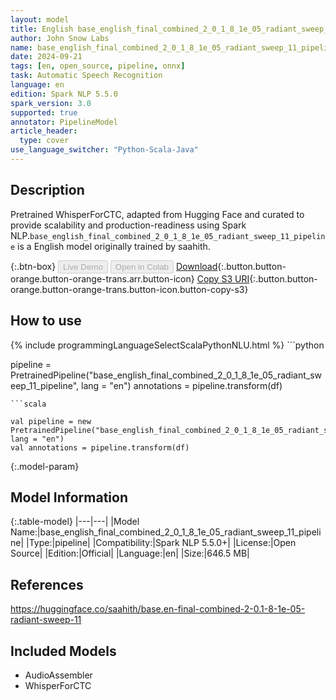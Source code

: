 ```yaml
---
layout: model
title: English base_english_final_combined_2_0_1_8_1e_05_radiant_sweep_11_pipeline pipeline WhisperForCTC from saahith
author: John Snow Labs
name: base_english_final_combined_2_0_1_8_1e_05_radiant_sweep_11_pipeline
date: 2024-09-21
tags: [en, open_source, pipeline, onnx]
task: Automatic Speech Recognition
language: en
edition: Spark NLP 5.5.0
spark_version: 3.0
supported: true
annotator: PipelineModel
article_header:
  type: cover
use_language_switcher: "Python-Scala-Java"
---
```


## Description

Pretrained WhisperForCTC, adapted from Hugging Face and curated to provide scalability and production-readiness using Spark NLP.`base_english_final_combined_2_0_1_8_1e_05_radiant_sweep_11_pipeline` is a English model originally trained by saahith.

{:.btn-box}
<button class="button button-orange" disabled>Live Demo</button>
<button class="button button-orange" disabled>Open in Colab</button>
[Download](https://s3.amazonaws.com/auxdata.johnsnowlabs.com/public/models/base_english_final_combined_2_0_1_8_1e_05_radiant_sweep_11_pipeline_en_5.5.0_3.0_1726909066495.zip){:.button.button-orange.button-orange-trans.arr.button-icon}
[Copy S3 URI](s3://auxdata.johnsnowlabs.com/public/models/base_english_final_combined_2_0_1_8_1e_05_radiant_sweep_11_pipeline_en_5.5.0_3.0_1726909066495.zip){:.button.button-orange.button-orange-trans.button-icon.button-copy-s3}

## How to use



<div class="tabs-box" markdown="1">
{% include programmingLanguageSelectScalaPythonNLU.html %}
```python

pipeline = PretrainedPipeline("base_english_final_combined_2_0_1_8_1e_05_radiant_sweep_11_pipeline", lang = "en")
annotations =  pipeline.transform(df)   

```
```scala

val pipeline = new PretrainedPipeline("base_english_final_combined_2_0_1_8_1e_05_radiant_sweep_11_pipeline", lang = "en")
val annotations = pipeline.transform(df)

```
</div>

{:.model-param}
## Model Information

{:.table-model}
|---|---|
|Model Name:|base_english_final_combined_2_0_1_8_1e_05_radiant_sweep_11_pipeline|
|Type:|pipeline|
|Compatibility:|Spark NLP 5.5.0+|
|License:|Open Source|
|Edition:|Official|
|Language:|en|
|Size:|646.5 MB|

## References

https://huggingface.co/saahith/base.en-final-combined-2-0.1-8-1e-05-radiant-sweep-11

## Included Models

- AudioAssembler
- WhisperForCTC